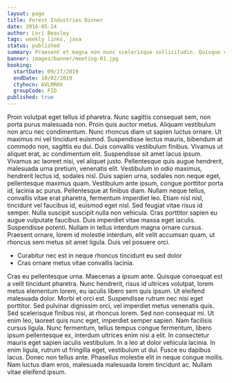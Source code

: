 ```yaml
---
layout: page
title: Forest Industries Dinner
date: 2016-05-24
author: Lori Beasley
tags: weekly links, java
status: published
summary: Praesent et magna non nunc scelerisque sollicitudin. Quisque commodo ullamcorper.
banner: images/banner/meeting-01.jpg
booking:
  startDate: 09/27/2019
  endDate: 10/02/2019
  ctyhocn: AVLMRHX
  groupCode: FID
published: true
---
```

Proin volutpat eget tellus id pharetra. Nunc sagittis consequat sem, non porta purus malesuada non. Proin quis auctor metus. Aliquam vestibulum non arcu nec condimentum. Nunc rhoncus diam ut sapien luctus ornare. Ut maximus mi vel tincidunt euismod. Suspendisse lectus mauris, bibendum at commodo non, sagittis eu dui. Duis convallis vestibulum finibus. Vivamus ut aliquet erat, ac condimentum elit. Suspendisse sit amet lacus ipsum. Vivamus ac laoreet nisi, vel aliquet justo. Pellentesque quis augue hendrerit, malesuada urna pretium, venenatis elit. Vestibulum in odio maximus, hendrerit lectus id, sodales nisl.
Duis sapien urna, sodales non neque eget, pellentesque maximus quam. Vestibulum ante ipsum, congue porttitor porta id, lacinia ac purus. Pellentesque at finibus diam. Nullam neque tellus, convallis vitae erat pharetra, fermentum imperdiet leo. Etiam nisl nisl, tincidunt vel faucibus id, euismod eget nisl. Sed feugiat vitae risus id semper. Nulla suscipit suscipit nulla non vehicula. Cras porttitor sapien eu augue vulputate faucibus. Duis imperdiet vitae massa eget iaculis. Suspendisse potenti. Nullam in tellus interdum magna ornare cursus. Praesent ornare, lorem id molestie interdum, elit velit accumsan quam, ut rhoncus sem metus sit amet ligula. Duis vel posuere orci.

* Curabitur nec est in neque rhoncus tincidunt eu sed dolor
* Cras ornare metus vitae convallis lacinia.

Cras eu pellentesque urna. Maecenas a ipsum ante. Quisque consequat est a velit tincidunt pharetra. Nunc hendrerit, risus id ultrices volutpat, lorem metus elementum lorem, eu iaculis libero sem quis ipsum. Ut eleifend malesuada dolor. Morbi et orci est. Suspendisse rutrum nec nisi eget porttitor. Sed pulvinar dignissim orci, vel imperdiet metus venenatis quis. Sed scelerisque finibus nisi, at rhoncus lorem. Sed non consequat mi.
Ut enim leo, laoreet quis nunc eget, imperdiet semper sapien. Nam facilisis cursus ligula. Nunc fermentum, tellus tempus congue fermentum, libero ipsum pellentesque ex, interdum ultrices enim nisi a elit. In consectetur mauris eget sapien iaculis vestibulum. In a leo at dolor vehicula lacinia. In enim ligula, rutrum ut fringilla eget, vestibulum ut dui. Fusce eu dapibus lacus. Donec non tellus ante. Phasellus molestie elit in neque congue mollis. Nam luctus diam eros, malesuada malesuada lorem tincidunt ac. Nullam vitae eleifend ipsum.
